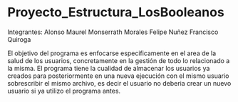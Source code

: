 # Proyecto_Estructura_LosBooleanos

Integrantes: 
Alonso Maurel
Monserrath Morales
Felipe Nuñez 
Francisco Quiroga 


El objetivo del programa es enfocarse especificamente en el area de la salud de los usuarios, 
concretamente en la gestión de todo lo relacionado a la misma. El programa tiene la cualidad de almacenar 
los usuarios ya creados para posteriormente en una nueva ejecución con el mismo usuario sobrescribir el mismo archivo,
es decir el usuario no deberia crear un nuevo usuario si ya utilizo el programa antes.




